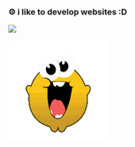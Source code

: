 <div>
  <h3>⚙️ i like to develop websites :D</h3>
  <img src="https://github-readme-stats.vercel.app/api/top-langs/?username=gaknippel&layout=compact&theme=tokyonight" />
</div>

![Banner](./steamhappy-steam.gif)
